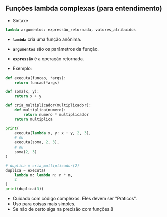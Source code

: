 ## Funções lambda complexas (para entendimento)
- Sintaxe
```python
lambda argumentos: expressão_retornada, valores_atribuidos
```
- **`lambda`** cria uma função anônima.
- **`argumentos`** são os parâmetros da função.
- **`expressão`** é a operação retornada.

- Exemplo:

```py
def executa(funcao, *args):
    return funcao(*args)

def soma(x, y):
    return x + y

def cria_multiplicador(multiplicador):
    def multiplica(numero):
        return numero * multiplicador
    return multiplica

print(
    executa(lambda x, y: x + y, 2, 3),
    # ou
    executa(soma, 2, 3),
    # ou
    soma(2, 3)
)

# duplica = cria_multiplicador(2)
duplica = executa(
    lambda m: lambda n: n * m,
    2
)
print(duplica(3))

```

- Cuidado com código complexos. Eles devem ser "Práticos".
- Uso para coisas mais simples. 
- Se não de certo siga na precisão com funções.8